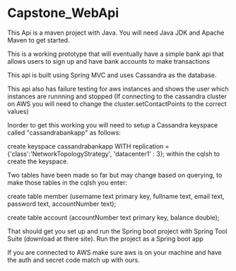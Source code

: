 # Capstone_WebApi
This Api is a maven project with Java. You will need Java JDK and Apache Maven to get started.

This is a working prototype that will eventually have a simple bank api that allows users to sign up and have bank accounts to make transactions

This api is built using Spring MVC and uses Cassandra as the database. 

This api also has failure testing for aws instances and shows the user which instances are runnning and stopped
(If connecting to the cassandra cluster on AWS you will need to change the cluster.setContactPoints to the correct values)

Inorder to get this working you will need to setup a Cassandra keyspace called "cassandrabankapp" as follows:

create keyspace cassandrabankapp WITH replication = {'class':'NetworkTopologyStrategy', 'datacenter1' : 3}; within the cqlsh to create the keyspace.

Two tables have been made so far but may change based on querying, to make those tables in the cqlsh you enter:

create table member (username text primary key, fullname text, email text, password text, accountNumber text);

create table account (accountNumber text primary key, balance double);

That should get you set up and run the Spring boot project with Spring Tool Suite (download at there site). Run the project as a Spring boot app

If you are connected to AWS make sure aws is on your machine and have the auth and secret code match up with ours.
